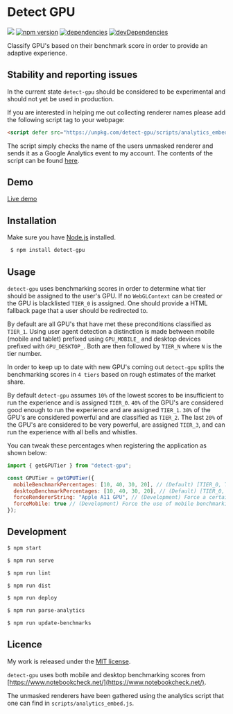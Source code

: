 # Detect GPU

![](http://img.badgesize.io/TimvanScherpenzeel/detect-gpu/master/build/detect-gpu.min.js.svg?compression=gzip&maxAge=60)
[![npm version](https://badge.fury.io/js/detect-gpu.svg)](https://badge.fury.io/js/detect-gpu)
[![dependencies](https://david-dm.org/timvanscherpenzeel/detect-gpu.svg)](https://david-dm.org/timvanscherpenzeel/detect-gpu)
[![devDependencies](https://david-dm.org/timvanscherpenzeel/detect-gpu/dev-status.svg)](https://david-dm.org/timvanscherpenzeel/detect-gpu#info=devDependencies)

Classify GPU's based on their benchmark score in order to provide an adaptive experience.

## Stability and reporting issues

In the current state `detect-gpu` should be considered to be experimental and should not yet be used in production.

If you are interested in helping me out collecting renderer names please add the following script tag to your webpage:

```html
<script defer src="https://unpkg.com/detect-gpu/scripts/analytics_embed.js"></script>
```

The script simply checks the name of the users unmasked renderer and sends it as a Google Analytics event to my account. The contents of the script can be found [here](https://github.com/TimvanScherpenzeel/detect-gpu/blob/master/scripts/analytics_embed.js).

## Demo

[Live demo](https://timvanscherpenzeel.github.io/detect-gpu/)

## Installation

Make sure you have [Node.js](http://nodejs.org/) installed.

```sh
 $ npm install detect-gpu
```

## Usage

`detect-gpu` uses benchmarking scores in order to determine what tier should be assigned to the user's GPU. If no `WebGLContext` can be created or the GPU is blacklisted `TIER_0` is assigned. One should provide a HTML fallback page that a user should be redirected to.

By default are all GPU's that have met these preconditions classified as `TIER_1`. Using user agent detection a distinction is made between mobile (mobile and tablet) prefixed using `GPU_MOBILE_` and desktop devices prefixed with `GPU_DESKTOP_`. Both are then followed by `TIER_N` where `N` is the tier number.

In order to keep up to date with new GPU's coming out `detect-gpu` splits the benchmarking scores in `4 tiers` based on rough estimates of the market share.

By default `detect-gpu` assumes `10%` of the lowest scores to be insufficient to run the experience and is assigned `TIER_0`. `40%` of the GPU's are considered good enough to run the experience and are assigned `TIER_1`. `30%` of the GPU's are considered powerful and are classified as `TIER_2`. The last `20%` of the GPU's are considered to be very powerful, are assigned `TIER_3`, and can run the experience with all bells and whistles.

You can tweak these percentages when registering the application as shown below:

```js
import { getGPUTier } from "detect-gpu";

const GPUTier = getGPUTier({
  mobileBenchmarkPercentages: [10, 40, 30, 20], // (Default) [TIER_0, TIER_1, TIER_2, TIER_3]
  desktopBenchmarkPercentages: [10, 40, 30, 20], // (Default) [TIER_0, TIER_1, TIER_2, TIER_3]
  forceRendererString: "Apple A11 GPU", // (Development) Force a certain renderer string
  forceMobile: true // (Development) Force the use of mobile benchmarking scores
});
```

## Development

```sh
$ npm start

$ npm run serve

$ npm run lint

$ npm run dist

$ npm run deploy

$ npm run parse-analytics

$ npm run update-benchmarks
```

## Licence

My work is released under the [MIT license](https://raw.githubusercontent.com/TimvanScherpenzeel/detect-gpu/master/LICENSE).

`detect-gpu` uses both mobile and desktop benchmarking scores from [https://www.notebookcheck.net/](https://www.notebookcheck.net/).

The unmasked renderers have been gathered using the analytics script that one can find in `scripts/analytics_embed.js`.
